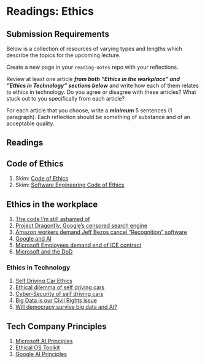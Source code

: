 Readings: Ethics
================

Submission Requirements
-----------------------

Below is a collection of resources of varying types and lengths which describe the topics for the upcoming lecture.

Create a new page in your `reading-notes` repo with your reflections.

Review at least one article **_from both “Ethics in the workplace” and “Ethics in Technology” sections below_** and write how each of them relates to ethics in technology. Do you agree or disagree with these articles? What stuck out to you specifically from each article?

For each article that you choose, write a **_minimum_** 5 sentences (1 paragraph). Each reflection should be something of substance and of an acceptable quality.

Readings
--------

Code of Ethics
--------------

1. Skim: [Code of Ethics](https://www.acm.org/code-of-ethics)
2. Skim: [Software Engineering Code of Ethics](https://ethics.acm.org/code-of-ethics/software-engineering-code/)

Ethics in the workplace
-----------------------

1. [The code I’m still ashamed of](https://medium.freecodecamp.org/the-code-im-still-ashamed-of-e4c021dff55e)
2. [Project Dragonfly, Google’s censored search engine](https://www.vox.com/2018/8/17/17704526/google-dragonfly-censored-search-engine-china)
3. [Amazon workers demand Jeff Bezos cancel “Recognition” software](https://gizmodo.com/amazon-workers-demand-jeff-bezos-cancel-face-recognitio-1827037509)
4. [Google and AI](https://gizmodo.com/in-reversal-google-says-its-ai-will-not-be-used-for-we-1826649327)
5. [Microsoft Employees demand end of ICE contract](https://web.archive.org/web/20211124172013/https://www.nytimes.com/2018/06/19/technology/tech-companies-immigration-border.html)
6. [Microsoft and the DoD](https://web.archive.org/web/20200616232735/https://www.businessinsider.com/microsoft-employees-protest-contract-us-army-hololens-2019-2)

### Ethics in Technology

1. [Self Driving Car Ethics](https://www.freep.com/story/money/cars/2017/11/21/self-driving-cars-ethics/804805001/)
2. [Ethical dilemma of self driving cars](https://www.theglobeandmail.com/globe-drive/culture/technology/the-ethical-dilemmas-of-self-drivingcars/article37803470/)
3. [Cyber-Security of self driving cars](https://phys.org/news/2017-02-cybersecurity-self-driving-cars.html)
4. [Big Data is our Civil Rights issue](http://solveforinteresting.com/big-data-is-our-generations-civil-rights-issue-and-we-dont-know-it/)
5. [Will democracy survive big data and AI?](https://www.scientificamerican.com/article/will-democracy-survive-big-data-and-artificial-intelligence/)

Tech Company Principles
-----------------------

1. [Microsoft AI Principles](https://www.microsoft.com/en-us/AI/our-approach-to-ai)
2. [Ethical OS Toolkit](https://ethicalos.org/)
3. [Google AI Principles](https://www.blog.google/technology/ai/ai-principles/)
